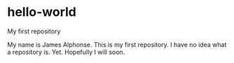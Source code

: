 hello-world
===========

My first repository

My name is James Alphonse. This is my first repository. I have no idea what a repository is. Yet. Hopefully I will soon.
